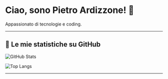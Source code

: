 # Ciao, sono Pietro Ardizzone! 👋

Appassionato di tecnologie e coding.

---

## 🚀 Le mie statistiche su GitHub

![GitHub Stats](https://github-readme-stats.vercel.app/api?username=PietroArdizzone&show_icons=true&theme=radical)

![Top Langs](https://github-readme-stats.vercel.app/api/top-langs/?username=PietroArdizzone&layout=compact&theme=radical)

---



